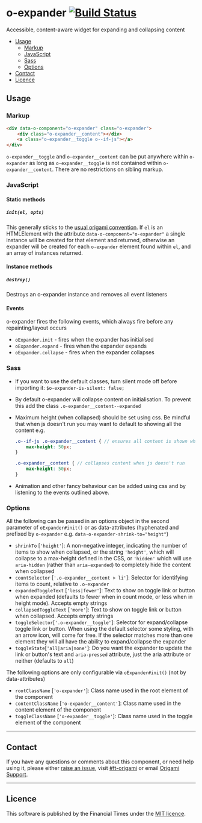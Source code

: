# o-expander [![Build Status](https://circleci.com/gh/Financial-Times/o-expander.png?style=shield&circle-token=0342cb593ceeb278037288a5f7a4745990b9517b)](https://circleci.com/gh/Financial-Times/o-expander)

Accessible, content-aware widget for expanding and collapsing content

- [Usage](#usage)
	- [Markup](#markup)
	- [JavaScript](#javascript)
	- [Sass](#sass)
	- [Options](#options)
- [Contact](#contact)
- [Licence](#licence)

## Usage

### Markup

```html
<div data-o-component="o-expander" class="o-expander">
    <div class="o-expander__content"></div>
    <a class="o-expander__toggle o--if-js"></a>
</div>
```
`o-expander__toggle` and `o-expander__content` can be put anywhere within `o-expander` as long as `o-expander__toggle` is not contained within `o-expander__content`. There are no restrictions on sibling markup.

### JavaScript

#### Static methods

##### `init(el, opts)`
This generally sticks to the [usual origami convention](http://origami.ft.com/docs/syntax/js/#initialisation). If `el` is an HTMLElement with the attribute `data-o-component="o-expander"` a single instance will be created for that element and returned, otherwise an expander will be created for each `o-expander` element found within `el`, and an array of instances returned.

#### Instance methods

##### `destroy()`
Destroys an o-expander instance and removes all event listeners

#### Events

o-expander fires the following events, which always fire before any repainting/layout occurs

  * `oExpander.init` - fires when the expander has initialised
  * `oExpander.expand` - fires when the expander expands
  * `oExpander.collapse` - fires when the expander collapses

### Sass

  * If you want to use the default classes, turn silent mode off before importing it: `$o-expander-is-silent: false;`
  * By default o-expander will collapse content on initialisation. To prevent this add the class `.o-expander__content--expanded`
  * Maximum height (when collapsed) should be set using css. Be mindful that when js doesn't run you may want to default to showing all the content e.g.

    ```scss
    .o--if-js .o-expander__content { // ensures all content is shown when js doesn't run
        max-height: 50px;
    }

    .o-expander__content { // collapses content when js doesn't run
        max-height: 50px;
    }
    ```

  * Animation and other fancy behaviour can be added using css and by listening to the events outlined above.

### Options

All the following can be passed in an options object in the second parameter of `oExpander#init()` or as data-attributes (hyphenated and prefixed by `o-expander` e.g. `data-o-expander-shrink-to="height"`)

  * `shrinkTo` [`'height'`]: A non-negative integer, indicating the number of items to show when collapsed, or the string `'height'`, which will collapse to a max-height defined in the CSS, or `'hidden'` which will use `aria-hidden` (rather than `aria-expanded`) to completely hide the content when collapsed
  * `countSelector` [`'.o-expander__content > li'`]: Selector for identifying items to count, relative to `.o-expander`
  * `expandedToggleText` [`'less|fewer'`]: Text to show on toggle link or button when expanded (defaults to fewer when in count mode, or less when in height mode). Accepts empty strings
  * `collapsedToggleText` [`'more'`]: Text to show on toggle link or button when collapsed. Accepts empty strings
  * `toggleSelector`[`'.o-expander__toggle'`]: Selector for expand/collapse toggle link or button. When using the default selector some styling, with an arrow icon, will come for free. If the selector matches more than one element they will all have the ability to expand/collapse the expander
  * `toggleState`[`'all|aria|none'`]: Do you want the expander to update the link or button's text and `aria-pressed` attribute, just the aria attribute or neither (defaults to `all`)

  The following options are only configurable via `oExpander#init()` (not by data-attributes)

  * `rootClassName` [`'o-expander'`]: Class name used in the root element of the component
  * `contentClassName` [`'o-expander__content'`]: Class name used in the content element of the component
  * `toggleClassName` [`'o-expander__toggle'`]: Class name used in the toggle element of the component

---

## Contact

If you have any questions or comments about this component, or need help using it, please either [raise an issue](https://github.com/Financial-Times/o-expander/issues), visit [#ft-origami](https://financialtimes.slack.com/messages/ft-origami/) or email [Origami Support](mailto:origami-support@ft.com).

---

## Licence

This software is published by the Financial Times under the [MIT licence](http://opensource.org/licenses/MIT).

